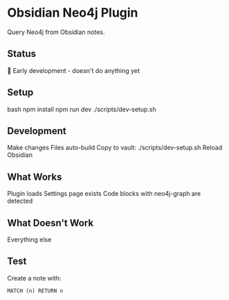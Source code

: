 # Obsidian Neo4j Plugin

Query Neo4j from Obsidian notes.

## Status
🚧 Early development - doesn't do anything yet

## Setup
bash
npm install
npm run dev
./scripts/dev-setup.sh

## Development

Make changes
Files auto-build
Copy to vault: ./scripts/dev-setup.sh
Reload Obsidian

## What Works

Plugin loads
Settings page exists
Code blocks with neo4j-graph are detected

## What Doesn't Work

Everything else

## Test

Create a note with:
```neo4j-graph
MATCH (n) RETURN n
```